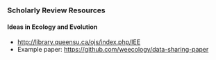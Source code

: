 ### Scholarly Review Resources

#### Ideas in Ecology and Evolution

- http://library.queensu.ca/ojs/index.php/IEE
- Example paper: https://github.com/weecology/data-sharing-paper
